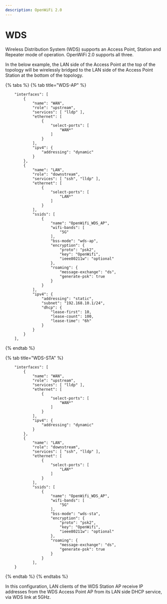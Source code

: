 ```yaml
---
description: OpenWiFi 2.0
---
```


# WDS

Wireless Distribution System (WDS) supports an Access Point, Station and Repeater mode of operation. OpenWiFi 2.0 supports all three.

In the below example, the LAN side of the Access Point at the top of the topology will be wirelessly bridged to the LAN side of the Access Point Station at the bottom of the topology.

{% tabs %}
{% tab title="WDS-AP" %}
```
    "interfaces": [
        {
            "name": "WAN",
            "role": "upstream",
            "services": [ "lldp" ],
            "ethernet": [
                {
                    "select-ports": [
                        "WAN*"
                    ]
                }
            ],
            "ipv4": {
                "addressing": "dynamic"
            }
        },
        {
            "name": "LAN",
            "role": "downstream",
            "services": [ "ssh", "lldp" ],
            "ethernet": [
                {
                    "select-ports": [
                        "LAN*"
                    ]
                }
            ],
            "ssids": [
                {
                    "name": "OpenWifi_WDS_AP",
                    "wifi-bands": [
                        "5G"
                    ],
                    "bss-mode": "wds-ap",
                    "encryption": {
                        "proto": "psk2",
                        "key": "OpenWifi",
                        "ieee80211w": "optional"
                    },
                    "roaming": {
                        "message-exchange": "ds",
                        "generate-psk": true
                    }
                }
            ],            
            "ipv4": {
                "addressing": "static",
                "subnet": "192.168.10.1/24",
                "dhcp": {
                    "lease-first": 10,
                    "lease-count": 100,
                    "lease-time": "6h"
                }
            }
        }
    ],
```
{% endtab %}

{% tab title="WDS-STA" %}
```
    "interfaces": [
        {
            "name": "WAN",
            "role": "upstream",
            "services": [ "lldp" ],
            "ethernet": [
                {
                    "select-ports": [
                        "WAN*"
                    ]
                }
            ],
            "ipv4": {
                "addressing": "dynamic"
            }
        },
        {
            "name": "LAN",
            "role": "downstream",
            "services": [ "ssh", "lldp" ],
            "ethernet": [
                {
                    "select-ports": [
                        "LAN*"
                    ]
                }
            ],
            "ssids": [
                {
                    "name": "OpenWifi_WDS_AP",
                    "wifi-bands": [
                        "5G"
                    ],
                    "bss-mode": "wds-sta",
                    "encryption": {
                        "proto": "psk2",
                        "key": "OpenWifi",
                        "ieee80211w": "optional"
                    },
                    "roaming": {
                        "message-exchange": "ds",
                        "generate-psk": true
                    }
                }
            ],
    }
```
{% endtab %}
{% endtabs %}

In this configuration, LAN clients of the WDS Station AP receive IP addresses from the WDS Access Point AP from its LAN side DHCP service, via WDS link at 5GHz.
